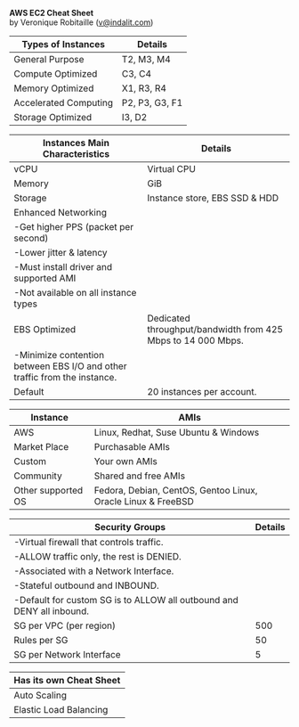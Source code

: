 **AWS EC2 Cheat Sheet**  
by Veronique Robitaille (v@indalit.com)  


Types of Instances	|	Details
------------------- | ----------------
General Purpose	| T2, M3, M4		
Compute Optimized	| C3, C4
Memory Optimized | X1, R3, R4		
Accelerated Computing	| P2, P3, G3, F1			
Storage Optimized	| I3, D2			



Instances Main Characteristics | Details
------------------------------ | ------------------------				
vCPU | Virtual CPU			
Memory	| GiB		  
Storage | Instance store, EBS SSD & HDD				 
Enhanced Networking | 
 | -Get higher PPS (packet per second)				
 | -Lower jitter & latency				
 | -Must install driver and supported AMI				
 | -Not available on all instance types				
EBS Optimized | Dedicated throughput/bandwidth from 425 Mbps to 14 000 Mbps.			
 | -Minimize contention between EBS I/O and other traffic from the instance.				
Default | 20 instances per account.		

Instance | AMIs			  
---------|-----------
AWS | Linux, Redhat, Suse Ubuntu & Windows			  	
Market Place | Purchasable AMIs			     	
Custom | Your own AMIs			  	
Community | Shared and free AMIs			
Other supported OS | Fedora, Debian, CentOS, Gentoo Linux, Oracle Linux & FreeBSD			


			
Security Groups	| Details
--------------- | -------------			
 | -Virtual firewall that controls traffic.				
 | -ALLOW traffic only, the rest is DENIED.				
 | -Associated with a Network Interface.				
 | -Stateful outbound and INBOUND.			
 | -Default for custom SG is to ALLOW all outbound and DENY all inbound.				
SG per VPC (per region)	| 500			
Rules per SG	| 50			
SG per Network Interface	| 5			

Has its own Cheat Sheet |
------------------------ |
 | Auto Scaling  
 | Elastic Load Balancing  
			